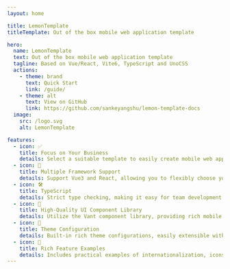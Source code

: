 ```yaml
---
layout: home

title: LemonTemplate
titleTemplate: Out of the box mobile web application template

hero:
  name: LemonTemplate
  text: Out of the box mobile web application template
  tagline: Based on Vue/React, Vite6, TypeScript and UnoCSS
  actions:
    - theme: brand
      text: Quick Start
      link: /guide/
    - theme: alt
      text: View on GitHub
      link: https://github.com/sankeyangshu/lemon-template-docs
  image:
    src: /logo.svg
    alt: LemonTemplate

features:
  - icon: ✅
    title: Focus on Your Business
    details: Select a suitable template to easily create mobile web applications and focus on business logic development
  - icon: 🚀
    title: Multiple Framework Support
    details: Support Vue3 and React, allowing you to flexibly choose your front-end development tech stack for rapid business code development and building
  - icon: 🛠️
    title: TypeScript
    details: Strict type checking, making it easy for team development and maintenance
  - icon: 🎨
    title: High-Quality UI Component Library
    details: Utilize the Vant component library, providing rich mobile components to help you quickly build beautiful user interfaces
  - icon: 🔩
    title: Theme Configuration
    details: Built-in rich theme configurations, easily extensible with UnoCSS integration
  - icon: 📝
    title: Rich Feature Examples
    details: Includes practical examples of internationalization, icons, KeepAlive, UnoCSS, Echarts, and more
---
```

